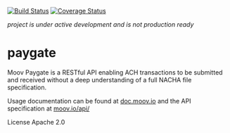 [![Build Status](https://travis-ci.org/moov-io/paygate.svg?branch=master)](https://travis-ci.org/moov-io/paygate)
[![Coverage Status](https://coveralls.io/repos/github/moov-io/paygate/badge.svg?branch=master)](https://coveralls.io/github/moov-io/paygate?branch=master)

*project is under active development and is not production ready*

paygate
===
Moov Paygate is a RESTful API enabling ACH transactions to be submitted and received without a deep understanding of a full NACHA file specification.

Usage documentation can be found at [doc.moov.io](http://doc.moov.io) and the API specification at [moov.io/api/](http://moov.io/api/)

License Apache 2.0

